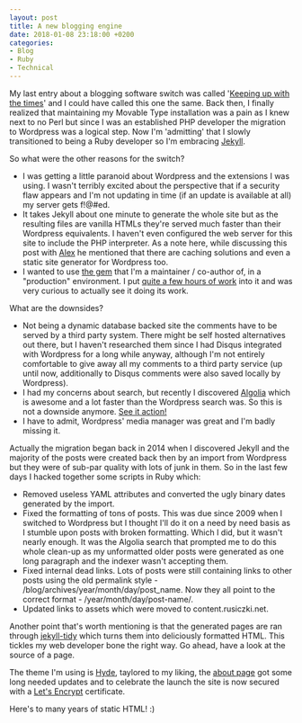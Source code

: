 ```yaml
---
layout: post
title: A new blogging engine
date: 2018-01-08 23:18:00 +0200
categories:
- Blog
- Ruby
- Technical
---
```

My last entry about a blogging software switch was called '[Keeping up with the times](http://www.rusiczki.net/2009/04/02/keeping-up-with-the-times/)' and I could have called this one the same. Back then, I finally realized that maintaining my Movable Type installation was a pain as I knew next to no Perl but since I was an established PHP developer the migration to Wordpress was a logical step. Now I'm 'admitting' that I slowly transitioned to being a Ruby developer so I'm embracing [Jekyll](https://jekyllrb.com/).

So what were the other reasons for the switch?

* I was getting a little paranoid about Wordpress and the extensions I was using. I wasn't terribly excited about the perspective that if a security flaw appears and I'm not updating in time (if an update is available at all) my server gets f!@#ed.
* It takes Jekyll about one minute to generate the whole site but as the resulting files are vanilla HTMLs they're served much faster than their Wordpress equivalents. I haven't even configured the web server for this site to include the PHP interpreter. As a note here, while discussing this post with [Alex](http://dordeduca.ro) he mentioned that there are caching solutions and even a static site generator for Wordpress too.
* I wanted to use [the gem](https://github.com/matthodan/jekyll-asset-pipeline) that I'm a maintainer / co-author of, in a "production" environment. I put [quite a few hours of work](http://www.rusiczki.net/2017/12/27/my-adventures-in-social-coding/) into it and was very curious to actually see it doing its work.

What are the downsides?

* Not being a dynamic database backed site the comments have to be served by a third party system. There might be self hosted alternatives out there, but I haven't researched them since I had Disqus integrated with Wordpress for a long while anyway, although I'm not entirely comfortable to give away all my comments to a third party service (up until now, additionally to Disqus comments were also saved locally by Wordpress).
* I had my concerns about search, but recently I discovered [Algolia](https://www.algolia.com/) which is awesome and a lot faster than the Wordpress search was. So this is not a downside anymore. [See it action!](https://www.rusiczki.net/search/)
* I have to admit, Wordpress' media manager was great and I'm badly missing it.

Actually the migration began back in 2014 when I discovered Jekyll and the majority of the posts were created back then by an import from Wordpress but they were of sub-par quality with lots of junk in them. So in the last few days I hacked together some scripts in Ruby which:

* Removed useless YAML attributes and converted the ugly binary dates generated by the import.
* Fixed the formatting of tons of posts. This was due since 2009 when I switched to Wordpress but I thought I'll do it on a need by need basis as I stumble upon posts with broken formatting. Which I did, but it wasn't nearly enough. It was the Algolia search that prompted me to do this whole clean-up as my unformatted older posts were generated as one long paragraph and the indexer wasn't accepting them.
* Fixed internal dead links. Lots of posts were still containing links to other posts using the old permalink style - /blog/archives/year/month/day/post_name. Now they all point to the correct format - /year/month/day/post-name/.
* Updated links to assets which were moved to content.rusiczki.net.

Another point that's worth mentioning is that the generated pages are ran through [jekyll-tidy](https://github.com/apsislabs/jekyll-tidy) which turns them into deliciously formatted HTML. This tickles my web developer bone the right way. Go ahead, have a look at the source of a page.

The theme I'm using is [Hyde](https://github.com/poole/hyde), taylored to my liking, the [about page](https://www.rusiczki.net/about/) got some long needed updates and to celebrate the launch the site is now secured with a [Let's Encrypt](https://letsencrypt.org/) certificate.

Here's to many years of static HTML! :)
